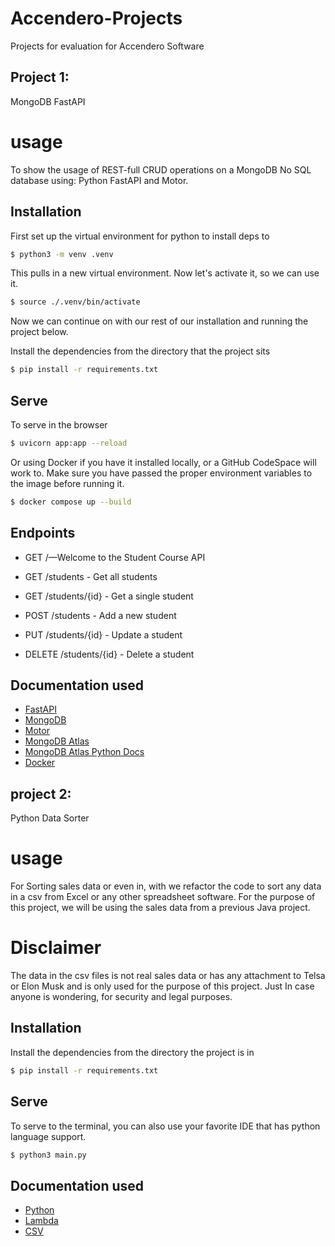 # Accendero-Projects

Projects for evaluation for Accendero Software

## Project 1:
MongoDB FastAPI

# usage

To show the usage of REST-full CRUD operations on a MongoDB No SQL database using: Python FastAPI and Motor.

## Installation

First set up the virtual environment for python to install deps to

```sh
$ python3 -m venv .venv
```
This pulls in a new virtual environment. Now let's activate it, so we can use it.

```sh
$ source ./.venv/bin/activate
```
Now we can continue on with our rest of our installation and running the project below.

Install the dependencies from the directory that the project sits

```sh
$ pip install -r requirements.txt
```

## Serve
To serve in the browser

```sh
$ uvicorn app:app --reload
```
Or using Docker if you have it installed locally, or a GitHub CodeSpace will work to. 
Make sure you have passed the proper environment variables to the image before running it.

```sh
$ docker compose up --build
````
## Endpoints

- GET /—Welcome to the Student Course API

- GET /students - Get all students
- GET /students/{id} - Get a single student
- POST /students - Add a new student
- PUT /students/{id} - Update a student
- DELETE /students/{id} - Delete a student

## Documentation used

- [FastAPI](https://fastapi.tiangolo.com/)
- [MongoDB](https://www.mongodb.com/developer/languages/python/python-quickstart-starlette/)
- [Motor](https://motor.readthedocs.io/en/stable/)
- [MongoDB Atlas](https://www.mongodb.com/cloud/atlas)
- [MongoDB Atlas Python Docs](https://docs.atlas.mongodb.com/driver-connection/)
- [Docker](https://www.docker.com/)


## project 2:

Python Data Sorter

# usage

For Sorting sales data or even in,
with we refactor the code to sort any data in a csv from Excel or any other spreadsheet software.
For the purpose of this project, we will be using the sales data from a previous Java project.
# Disclaimer
The data in the csv files is not real sales data or has any attachment to Telsa or Elon Musk and is only used 
for the purpose of this project.
Just In case anyone is wondering, for security and legal purposes. 

## Installation

Install the dependencies from the directory the project is in

```sh
$ pip install -r requirements.txt
```

## Serve
To serve to the terminal, you can also use your favorite IDE that has python language support.

```sh
$ python3 main.py
```

## Documentation used

- [Python](https://www.python.org/)
- [Lambda](https://docs.python.org/3/library/itertools.html#itertools.groupby)
- [CSV](https://docs.python.org/3/library/csv.html)
